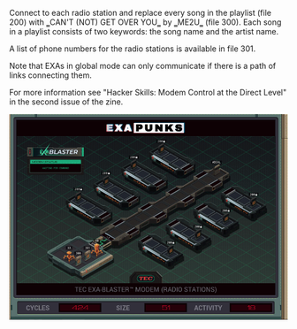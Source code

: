 Connect to each radio station and replace every song in the playlist (file 200) with ‗CAN'T (NOT) GET OVER YOU‗ by ‗ME2U‗ (file 300). Each song in a playlist consists of two keywords: the song name and the artist name.

A list of phone numbers for the radio stations is available in file 301.

Note that EXAs in global mode can only communicate if there is a path of links connecting them.

For more information see "Hacker Skills: Modem Control at the Direct Level" in the second issue of the zine.

![Solution](https://github.com/shaisimel/Exapunks/blob/master/Solutions/18%20-%20TEC%20EXA-Blaster%E2%84%A2%20Modem/EXAPUNKS%20-%20TEC%20EXA-Blaster%E2%84%A2%20Modem%20(424%2C%2051%2C%2018%2C%202019-02-13-21-20-53).gif)
